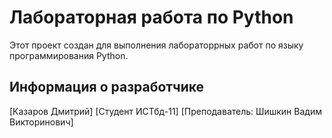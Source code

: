 # Лабораторная работа по Python

Этот проект создан для выполнения лабораторрных работ по языку программирования Python. 

## Информация о разработчике

[Казаров Дмитрий]
[Студент ИСТбд-11]
[Преподаватель: Шишкин Вадим Викторинович]


